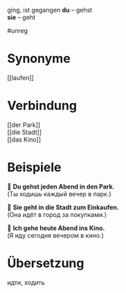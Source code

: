 ging, ist gegangen
**du** – gehst  
**sie** – geht

#unreg
# Synonyme
[[laufen]]

# Verbindung 
[[der Park]]  
[[die Stadt]]  
[[das Kino]]
# Beispiele
🔹 **Du gehst jeden Abend in den Park.**  
(Ты ходишь каждый вечер в парк.)

🔹 **Sie geht in die Stadt zum Einkaufen.**  
(Она идёт в город за покупками.)

🔹 **Ich gehe heute Abend ins Kino.**  
(Я иду сегодня вечером в кино.)
# Übersetzung
идти, ходить